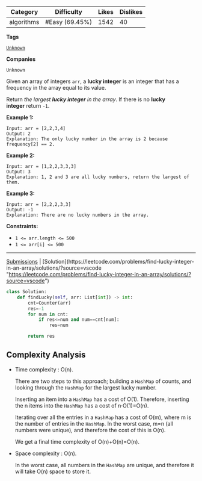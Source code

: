 | Category   | Difficulty     | Likes | Dislikes |
| ---------- | -------------- | ----- | -------- |
| algorithms | #Easy (69.45%) | 1542  | 40       |

**Tags**

[`Unknown`](https://leetcode.com/tag/Unknown?source=vscode "https://leetcode.com/tag/Unknown?source=vscode")  

**Companies**

`Unknown`

Given an array of integers `arr`, a **lucky integer** is an integer that has a frequency in the array equal to its value.

Return _the largest **lucky integer** in the array_. If there is no **lucky integer** return `-1`.

**Example 1:**

```
Input: arr = [2,2,3,4]
Output: 2
Explanation: The only lucky number in the array is 2 because frequency[2] == 2.
```

**Example 2:**

```
Input: arr = [1,2,2,3,3,3]
Output: 3
Explanation: 1, 2 and 3 are all lucky numbers, return the largest of them.
```

**Example 3:**

```
Input: arr = [2,2,2,3,3]
Output: -1
Explanation: There are no lucky numbers in the array.
```

**Constraints:**

- `1 <= arr.length <= 500`
- `1 <= arr[i] <= 500`

---

[Submissions](https://leetcode.com/problems/find-lucky-integer-in-an-array/submissions/?source=vscode "https://leetcode.com/problems/find-lucky-integer-in-an-array/submissions/?source=vscode") | [Solution](https://leetcode.com/problems/find-lucky-integer-in-an-array/solutions/?source=vscode "https://leetcode.com/problems/find-lucky-integer-in-an-array/solutions/?source=vscode")

```python
class Solution:
    def findLucky(self, arr: List[int]) -> int:
        cnt=Counter(arr)
        res=-1
        for num in cnt:
            if res<=num and num==cnt[num]:
                res=num

        return res
```

## **Complexity Analysis**

- Time complexity : O(n).
    
    There are two steps to this approach; building a `HashMap` of counts, and looking through the `HashMap` for the largest lucky number.
    
    Inserting an item into a `HashMap` has a cost of O(1). Therefore, inserting the n items into the `HashMap` has a cost of n⋅O(1)=O(n).
    
    Iterating over all the entries in a `HashMap` has a cost of O(m), where m is the number of entries in the `HashMap`. In the worst case, m=n (all numbers were unique), and therefore the cost of this is O(n).
    
    We get a final time complexity of O(n)+O(n)=O(n).
    
- Space complexity : O(n).
    
    In the worst case, all numbers in the `HashMap` are unique, and therefore it will take O(n) space to store it.
